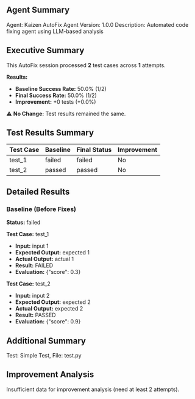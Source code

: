 ## Agent Summary

Agent: Kaizen AutoFix Agent
Version: 1.0.0
Description: Automated code fixing agent using LLM-based analysis
## Executive Summary

This AutoFix session processed **2** test cases across **1** attempts.

**Results:**
- **Baseline Success Rate:** 50.0% (1/2)
- **Final Success Rate:** 50.0% (1/2)
- **Improvement:** +0 tests (+0.0%)

⚠️ **No Change:** Test results remained the same.

## Test Results Summary
| Test Case | Baseline | Final Status | Improvement |
|---|---|---|---|
| test_1 | failed | failed | No |
| test_2 | passed | passed | No |

## Detailed Results

### Baseline (Before Fixes)
**Status:** failed

**Test Case:** test_1
- **Input:** input 1
- **Expected Output:** expected 1
- **Actual Output:** actual 1
- **Result:** FAILED
- **Evaluation:** {"score": 0.3}

**Test Case:** test_2
- **Input:** input 2
- **Expected Output:** expected 2
- **Actual Output:** expected 2
- **Result:** PASSED
- **Evaluation:** {"score": 0.9}


## Additional Summary
Test: Simple Test, File: test.py

## Improvement Analysis

Insufficient data for improvement analysis (need at least 2 attempts).